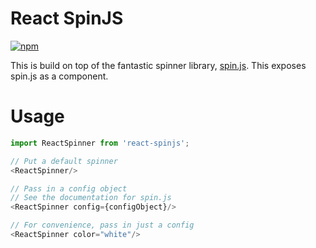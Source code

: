 # React SpinJS

[![npm](https://img.shields.io/npm/v/react-spinjs.svg?style=flat-square)](https://www.npmjs.com/package/react-spinjs)

This is build on top of the fantastic spinner library, [spin.js](http://fgnass.github.io/spin.js/). This exposes spin.js as a component.

# Usage

```javascript
import ReactSpinner from 'react-spinjs';

// Put a default spinner
<ReactSpinner/>

// Pass in a config object
// See the documentation for spin.js
<ReactSpinner config={configObject}/>

// For convenience, pass in just a config
<ReactSpinner color="white"/>
```
